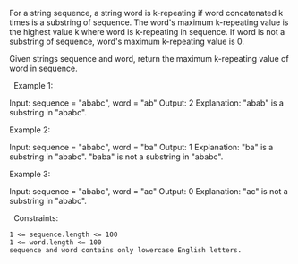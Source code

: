 For a string sequence, a string word is k-repeating if word concatenated k times is a substring of sequence. The word's maximum k-repeating value is the highest value k where word is k-repeating in sequence. If word is not a substring of sequence, word's maximum k-repeating value is 0.

Given strings sequence and word, return the maximum k-repeating value of word in sequence.

 
Example 1:

Input: sequence = "ababc", word = "ab"
Output: 2
Explanation: "abab" is a substring in "ababc".


Example 2:

Input: sequence = "ababc", word = "ba"
Output: 1
Explanation: "ba" is a substring in "ababc". "baba" is not a substring in "ababc".


Example 3:

Input: sequence = "ababc", word = "ac"
Output: 0
Explanation: "ac" is not a substring in "ababc". 


 
Constraints:


	1 <= sequence.length <= 100
	1 <= word.length <= 100
	sequence and word contains only lowercase English letters.

